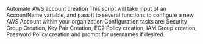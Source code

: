 Automate AWS account creation
This script will take input of an AccountName variable, and pass it to several functions to configure a new AWS Account within your organization
Configuration tasks are: Security Group Creation, Key Pair Creation, EC2 Policy creation, IAM Group creation, Password Policy creation and prompt for usernames if desired.
